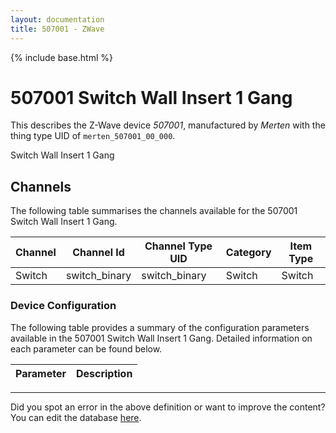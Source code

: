 ```yaml
---
layout: documentation
title: 507001 - ZWave
---
```


{% include base.html %}

# 507001 Switch Wall Insert 1 Gang

This describes the Z-Wave device *507001*, manufactured by *Merten* with the thing type UID of ```merten_507001_00_000```. 

Switch Wall Insert 1 Gang


## Channels
The following table summarises the channels available for the 507001 Switch Wall Insert 1 Gang.

| Channel | Channel Id | Channel Type UID | Category | Item Type |
|---------|------------|------------------|----------|-----------|
| Switch | switch_binary | switch_binary | Switch | Switch |


### Device Configuration
The following table provides a summary of the configuration parameters available in the 507001 Switch Wall Insert 1 Gang.
Detailed information on each parameter can be found below.

| Parameter   | Description |
|-------------|-------------|


---

Did you spot an error in the above definition or want to improve the content?
You can edit the database [here](http://www.cd-jackson.com/index.php/zwave/zwave-device-database/zwave-device-list/devicesummary/462).
